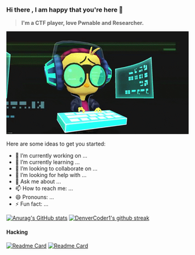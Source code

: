 ### Hi there , I am happy that you're here 👋

> **I'm a CTF player, love Pwnable and Researcher.**        

[![l1j9m4-0n1](Pwnable.gif)](https://github.com/l1j9m4-0n1/l1j9m4-0n1/blob/main/Pwnable.gif)    


Here are some ideas to get you started:

- 🔭 I’m currently working on ...
- 🌱 I’m currently learning ...
- 👯 I’m looking to collaborate on ...
- 🤔 I’m looking for help with ...
- 💬 Ask me about ...
- 📫 How to reach me: ...
- 😄 Pronouns: ...
- ⚡ Fun fact: ...


[![Anurag's GitHub stats](https://github-readme-stats.vercel.app/api?username=l1j9m4-0n1&theme=gotham)](https://github.com/anuraghazra/github-readme-stats)
[![DenverCoder1's github streak](https://github-readme-streak-stats.herokuapp.com/?user=l1j9m4-0n1&theme=gotham)](https://github.com/DenverCoder1/github-readme-streak-stats)

#### Hacking
[![Readme Card](https://github-readme-stats.vercel.app/api/pin/?username=l1j9m4-0n1&repo=CTFs&theme=gotham)](https://github.com/l1j9m4-0n1/CTFs)
[![Readme Card](https://github-readme-stats.vercel.app/api/pin/?username=l1j9m4-0n1&repo=Pwnable&theme=gotham)](https://github.com/l1j9m4-0n1/Pwnable)
